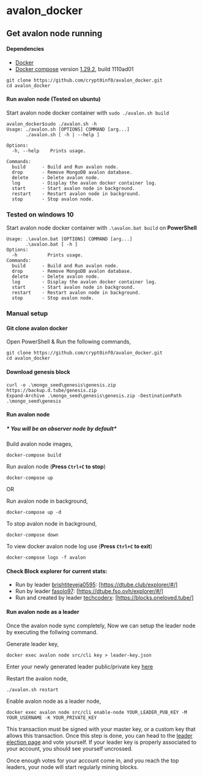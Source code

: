 # avalon_docker

## Get avalon node running

#### Dependencies
* [Docker](https://docs.docker.com/engine/install/)
* [Docker compose](https://docs.docker.com/compose/install/) version [1.29.2](https://github.com/docker/compose/releases/tag/1.29.2), build 1110ad01

```
git clone https://github.com/crypt0inf0/avalon_docker.git
cd avalon_docker
```

#### Run avalon node (Tested on ubuntu)
Start avalon node docker container with `sudo ./avalon.sh build`
```
avalon_docker$sudo ./avalon.sh -h
Usage: ./avalon.sh [OPTIONS] COMMAND [arg...]
       ./avalon.sh [ -h | --help ]

Options:
  -h, --help    Prints usage.

Commands:
  build      - Build and Run avalon node.
  drop       - Remove MongoDB avalon database.
  delete     - Delete avalon node.
  log        - Display the avalon docker container log.
  start      - Start avalon node in background.
  restart    - Restart avalon node in background.
  stop       - Stop avalon node.
```

### Tested on windows 10
Start avalon node docker container with `.\avalon.bat build` on **PowerShell**
```
Usage: .\avalon.bat [OPTIONS] COMMAND [arg...]
       .\avalon.bat [ -h ]
Options:
  -h           Prints usage.
Commands:
  build      - Build and Run avalon node.
  drop       - Remove MongoDB avalon database.
  delete     - Delete avalon node.
  log        - Display the avalon docker container log.
  start      - Start avalon node in background.
  restart    - Restart avalon node in background.
  stop       - Stop avalon node.
```
### Manual setup
#### Git clone avalon docker
Open PowerShell & Run the following commands,
```
git clone https://github.com/crypt0inf0/avalon_docker.git
cd avalon_docker
```
#### Download genesis block
```
curl -o .\mongo_seed\genesis\genesis.zip https://backup.d.tube/genesis.zip
Expand-Archive .\mongo_seed\genesis\genesis.zip -DestinationPath .\mongo_seed\genesis
```

#### Run avalon node 
<h5>* You will be an observer node by default*</h5>

Build avalon node images,
```
docker-compose build
```
Run avalon node (**Press `Ctrl+C` to stop**)

```
docker-compose up
```
OR

Run avalon node in background,
```
docker-compose up -d
```

To stop avalon node in background,
```
docker-compose down
```

To view docker avalon node log use (**Press `Ctrl+C` to exit**)
```
docker-compose logs -f avalon
```

#### Check Block explorer for current stats:
* Run by leader [brishtiteveja0595](https://d.tube/#!/c/brishtiteveja0595): [https://dtube.club/explorer/#/]
* Run by leader [fasolo97](https://d.tube/#!/c/fasolo97): [https://dtube.fso.ovh/explorer/#/]
* Run and created by leader [techcoderx](https://d.tube/#!/c/techcoderx): [https://blocks.oneloved.tube/]


#### Run avalon node as a leader

Once the avalon node sync completely, Now we can setup the leader node by executing the follwing command. 

Generate leader key,
```
docker exec avalon node src/cli key > leader-key.json
```
Enter your newly generated leader public/private key [here](https://github.com/crypt0inf0/avalon_docker/blob/master/.env#L45)

Restart the avalon node,
```
./avalon.sh restart
```
Enable avalon node as a leader node,
```
docker exec avalon node src/cli enable-node YOUR_LEADER_PUB_KEY -M YOUR_USERNAME -K YOUR_PRIVATE_KEY
```
This transaction must be signed with your master key, or a custom key that allows this transaction. Once this step is done, you can head to the [leader election page](https://d.tube/#!/election) and vote yourself. If your leader key is properly associated to your account, you should see yourself uncrossed.

Once enough votes for your account come in, and you reach the top leaders, your node will start regularly mining blocks.
